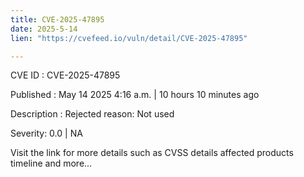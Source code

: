 ```yaml
---
title: CVE-2025-47895
date: 2025-5-14
lien: "https://cvefeed.io/vuln/detail/CVE-2025-47895"

---
```


CVE ID : CVE-2025-47895

Published :  May 14
2025
4:16 a.m. | 10 hours
10 minutes ago

Description : Rejected reason: Not used

Severity: 0.0 | NA

Visit the link for more details
such as CVSS details
affected products
timeline
and more...
